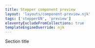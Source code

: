 ```yaml
---
title: Stepper component preview
layout: 'layouts/component-preview.njk'
tags: ['stepperEN', 'preview']
eleventyExcludeFromCollections: true
templateEngineOverride: njk
---
```


<gcds-stepper current-step="1" total-steps="4">Section title</gcds-stepper>
